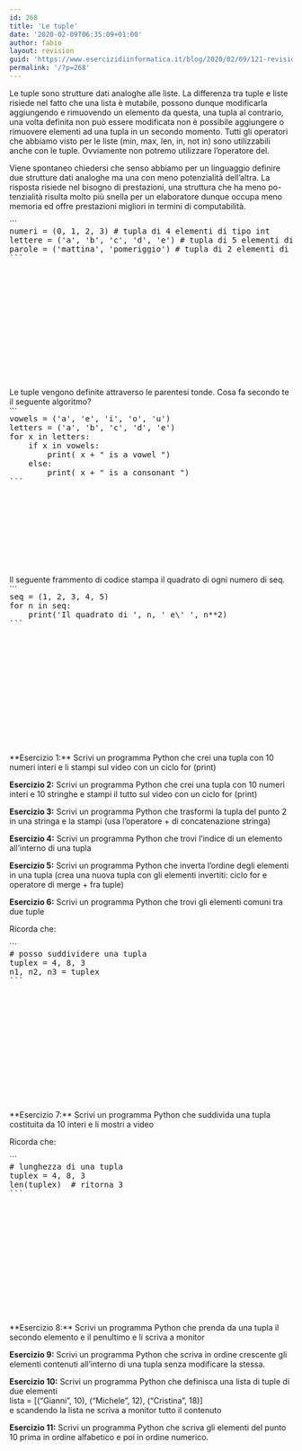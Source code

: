 ```yaml
---
id: 268
title: 'Le tuple'
date: '2020-02-09T06:35:09+01:00'
author: fabio
layout: revision
guid: 'https://www.esercizidiinformatica.it/blog/2020/02/09/121-revision-v1/'
permalink: '/?p=268'
---
```


Le tuple sono strutture dati analoghe alle liste. La differenza tra tuple e liste risiede nel fatto che una lista è mutabile, possono dunque modificarla aggiungendo e rimuovendo un elemento da questa, una tupla al contrario, una volta definita non può essere modificata non è possibile aggiungere o rimuovere elementi ad una tupla in un secondo momento. Tutti gli operatori che abbiamo visto per le liste (min, max, len, in, not in) sono utilizzabili anche con le tuple. Ovviamente non potremo utilizzare l’operatore del.

Viene spontaneo chiedersi che senso abbiamo per un linguaggio definire due strutture dati analoghe ma una con meno potenzialità dell’altra. La risposta risiede nel bisogno di prestazioni, una struttura che ha meno po- tenzialità risulta molto più snella per un elaboratore dunque occupa meno memoria ed offre prestazioni migliori in termini di computabilità.

<div class="wp-block-simple-code-block-ace" style="height: 250px; position:relative; margin-bottom: 50px;">```
<pre class="wp-block-simple-code-block-ace" data-copy="false" data-fontsize="14" data-lines="Infinity" data-mode="python" data-showlines="true" data-theme="monokai" style="position:absolute;top:0;right:0;bottom:0;left:0">numeri = (0, 1, 2, 3) # tupla di 4 elementi di tipo int 
lettere = ('a', 'b', 'c', 'd', 'e') # tupla di 5 elementi di tipo char 
parole = ('mattina', 'pomeriggio') # tupla di 2 elementi di tipo str
```

</div>Le tuple vengono definite attraverso le parentesi tonde. Cosa fa secondo te il seguente algoritmo?

<div class="wp-block-simple-code-block-ace" style="height: 250px; position:relative; margin-bottom: 50px;">```
<pre class="wp-block-simple-code-block-ace" data-copy="false" data-fontsize="14" data-lines="Infinity" data-mode="python" data-showlines="true" data-theme="monokai" style="position:absolute;top:0;right:0;bottom:0;left:0">vowels = ('a', 'e', 'i', 'o', 'u') 
letters = ('a', 'b', 'c', 'd', 'e') 
for x in letters:
    if x in vowels:
        print( x + " is a vowel ")
    else:
        print( x + " is a consonant ")
```

</div>Il seguente frammento di codice stampa il quadrato di ogni numero di seq.

<div class="wp-block-simple-code-block-ace" style="height: 250px; position:relative; margin-bottom: 50px;">```
<pre class="wp-block-simple-code-block-ace" data-copy="false" data-fontsize="14" data-lines="Infinity" data-mode="python" data-showlines="true" data-theme="monokai" style="position:absolute;top:0;right:0;bottom:0;left:0">seq = (1, 2, 3, 4, 5)
for n in seq:
    print('Il quadrato di ', n, ' e\' ', n**2)
```

</div>**Esercizio 1:** Scrivi un programma Python che crei una tupla con 10 numeri interi e li stampi sul video con un ciclo for (print)

**Esercizio 2:** Scrivi un programma Python che crei una tupla con 10 numeri interi e 10 stringhe e stampi il tutto sul video con un ciclo for (print)

**Esercizio 3:** Scrivi un programma Python che trasformi la tupla del punto 2 in una stringa e la stampi (usa l’operatore + di concatenazione stringa)

**Esercizio 4:** Scrivi un programma Python che trovi l’indice di un elemento all’interno di una tupla

**Esercizio 5:** Scrivi un programma Python che inverta l’ordine degli elementi in una tupla (crea una nuova tupla con gli elementi invertiti: ciclo for e operatore di merge + fra tuple)

**Esercizio 6:** Scrivi un programma Python che trovi gli elementi comuni tra due tuple

Ricorda che:

<div class="wp-block-simple-code-block-ace" style="height: 250px; position:relative; margin-bottom: 50px;">```
<pre class="wp-block-simple-code-block-ace" data-copy="false" data-fontsize="14" data-lines="Infinity" data-mode="python" data-showlines="true" data-theme="monokai" style="position:absolute;top:0;right:0;bottom:0;left:0"># posso suddividere una tupla
tuplex = 4, 8, 3 
n1, n2, n3 = tuplex
```

</div>**Esercizio 7:** Scrivi un programma Python che suddivida una tupla costituita da 10 interi e li mostri a video

Ricorda che:

<div class="wp-block-simple-code-block-ace" style="height: 250px; position:relative; margin-bottom: 50px;">```
<pre class="wp-block-simple-code-block-ace" data-copy="false" data-fontsize="14" data-lines="Infinity" data-mode="python" data-showlines="true" data-theme="monokai" style="position:absolute;top:0;right:0;bottom:0;left:0"># lunghezza di una tupla
tuplex = 4, 8, 3 
len(tuplex)  # ritorna 3
```

</div>**Esercizio 8:** Scrivi un programma Python che prenda da una tupla il secondo elemento e il penultimo e li scriva a monitor

**Esercizio 9:** Scrivi un programma Python che scriva in ordine crescente gli elementi contenuti all’interno di una tupla senza modificare la stessa.

**Esercizio 10:** Scrivi un programma Python che definisca una lista di tuple di due elementi  
 lista = \[(“Gianni”, 10), (“Michele”, 12), (“Cristina”, 18)\]  
 e scandendo la lista ne scriva a monitor tutto il contenuto

**Esercizio 11:** Scrivi un programma Python che scriva gli elementi del punto 10 prima in ordine alfabetico e poi in ordine numerico.